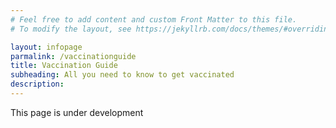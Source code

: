 ```yaml
---
# Feel free to add content and custom Front Matter to this file.
# To modify the layout, see https://jekyllrb.com/docs/themes/#overriding-theme-defaults

layout: infopage
parmalink: /vaccinationguide
title: Vaccination Guide
subheading: All you need to know to get vaccinated
description:
---
```


This page is under development